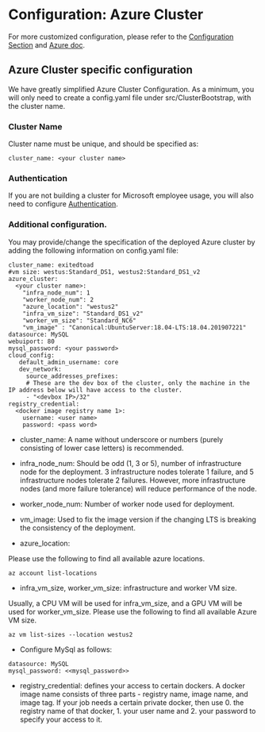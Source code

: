 # Configuration: Azure Cluster

For more customized configuration, please refer to the [Configuration Section](../configuration/Readme.md) and [Azure doc](https://docs.microsoft.com/en-us/cli/azure/vm?view=azure-cli-latest). 

## Azure Cluster specific configuration

We have greatly simplified Azure Cluster Configuration. As a minimum, you will only need to create a config.yaml file under src/ClusterBootstrap, with the cluster name. 

### Cluster Name

Cluster name must be unique, and should be specified as:

```
cluster_name: <your cluster name>
```


### Authentication
If you are not building a cluster for Microsoft employee usage, you will also need to configure [Authentication](../authentication/Readme.md). 

### Additional configuration. 

You may provide/change the specification of the deployed Azure cluster by adding the following information on config.yaml file:

```
cluster_name: exitedtoad
#vm size: westus:Standard_DS1, westus2:Standard_DS1_v2
azure_cluster: 
  <your cluster name>:
    "infra_node_num": 1
    "worker_node_num": 2 
    "azure_location": "westus2"
    "infra_vm_size": "Standard_DS1_v2"
    "worker_vm_size": "Standard_NC6"
    "vm_image" : "Canonical:UbuntuServer:18.04-LTS:18.04.201907221"
datasource: MySQL
webuiport: 80
mysql_password: <your password>
cloud_config:
   default_admin_username: core
   dev_network:
     source_addresses_prefixes:
     # These are the dev box of the cluster, only the machine in the IP address below will have access to the cluster.
     - "<devbox IP>/32"
registry_credential:
  <docker image registry name 1>:
    username: <user name>
    password: <pass word>
``` 

* cluster_name: A name without underscore or numbers (purely consisting of lower case letters) is recommended.

* infra_node_num: Should be odd (1, 3 or 5), number of infrastructure node for the deployment. 3 infrastructure nodes tolerate 1 failure, and 5 infrastructure nodes tolerate 2 failures. However, more infrastructure nodes (and more failure tolerance) will reduce performance of the node. 

* worker_node_num: Number of worker node used for deployment. 

* vm_image: Used to fix the image version if the changing LTS is breaking the consistency of the deployment.

* azure_location: 

Please use the following to find all available azure locations. 
```
az account list-locations
```

* infra_vm_size, worker_vm_size: infrastructure and worker VM size. 

Usually, a CPU VM will be used for infra_vm_size, and a GPU VM will be used for worker_vm_size. Please use the following to find all available Azure VM size. 
```
az vm list-sizes --location westus2
```

* Configure MySql as follows:

```
datasource: MySQL
mysql_password: <<mysql_password>>
```

* registry_credential: defines your access to certain dockers. A docker image name consists of three parts - registry name, image name, and image tag. If your job needs a certain private docker, then use 0. the registry name of that docker, 1. your user name and 2. your password to specify your access to it.
